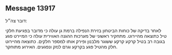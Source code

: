 ## Message 13917

דובר צה״ל:

לאחר בדיקה של כוחות הביטחון בזירת הנפילה ברמת גן עולה כי מדובר בפגיעת חלקי טיל כתוצאה מהיירוט. 
מתחקיר ראשוני של מערכות ההגנה האווירית עולה כי המיירט פגע בגובה רב בטיל קרקע קרקע ששוגר מלבנון ופירק אותו למספר חלקים. 
כתוצאה מהיירוט חלק מהטיל פגע בקרקע וגרם לנזק ונפגעים. האירוע מתוחקר.

